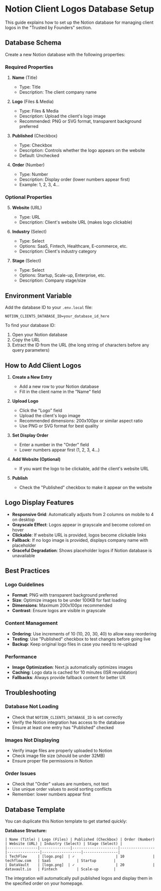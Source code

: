 # Notion Client Logos Database Setup

This guide explains how to set up the Notion database for managing client logos in the "Trusted by Founders" section.

## Database Schema

Create a new Notion database with the following properties:

### Required Properties

1. **Name** (Title)
   - Type: Title
   - Description: The client company name

2. **Logo** (Files & Media)
   - Type: Files & Media
   - Description: Upload the client's logo image
   - Recommended: PNG or SVG format, transparent background preferred

3. **Published** (Checkbox)
   - Type: Checkbox
   - Description: Controls whether the logo appears on the website
   - Default: Unchecked

4. **Order** (Number)
   - Type: Number
   - Description: Display order (lower numbers appear first)
   - Example: 1, 2, 3, 4...

### Optional Properties

5. **Website** (URL)
   - Type: URL
   - Description: Client's website URL (makes logo clickable)

6. **Industry** (Select)
   - Type: Select
   - Options: SaaS, Fintech, Healthcare, E-commerce, etc.
   - Description: Client's industry category

7. **Stage** (Select)
   - Type: Select
   - Options: Startup, Scale-up, Enterprise, etc.
   - Description: Company stage/size

## Environment Variable

Add the database ID to your `.env.local` file:

```env
NOTION_CLIENTS_DATABASE_ID=your_database_id_here
```

To find your database ID:
1. Open your Notion database
2. Copy the URL
3. Extract the ID from the URL (the long string of characters before any query parameters)

## How to Add Client Logos

1. **Create a New Entry**
   - Add a new row to your Notion database
   - Fill in the client name in the "Name" field

2. **Upload Logo**
   - Click the "Logo" field
   - Upload the client's logo image
   - Recommended dimensions: 200x100px or similar aspect ratio
   - Use PNG or SVG format for best quality

3. **Set Display Order**
   - Enter a number in the "Order" field
   - Lower numbers appear first (1, 2, 3, 4...)

4. **Add Website (Optional)**
   - If you want the logo to be clickable, add the client's website URL

5. **Publish**
   - Check the "Published" checkbox to make it appear on the website

## Logo Display Features

- **Responsive Grid**: Automatically adjusts from 2 columns on mobile to 4 on desktop
- **Grayscale Effect**: Logos appear in grayscale and become colored on hover
- **Clickable**: If website URL is provided, logos become clickable links
- **Fallback**: If no logo image is provided, displays company name with placeholder
- **Graceful Degradation**: Shows placeholder logos if Notion database is unavailable

## Best Practices

### Logo Guidelines
- **Format**: PNG with transparent background preferred
- **Size**: Optimize images to be under 100KB for fast loading
- **Dimensions**: Maximum 200x100px recommended
- **Contrast**: Ensure logos are visible in grayscale

### Content Management
- **Ordering**: Use increments of 10 (10, 20, 30, 40) to allow easy reordering
- **Testing**: Use "Published" checkbox to test changes before going live
- **Backup**: Keep original logo files in case you need to re-upload

### Performance
- **Image Optimization**: Next.js automatically optimizes images
- **Caching**: Logo data is cached for 10 minutes (ISR revalidation)
- **Fallbacks**: Always provide fallback content for better UX

## Troubleshooting

### Database Not Loading
- Check that `NOTION_CLIENTS_DATABASE_ID` is set correctly
- Verify the Notion integration has access to the database
- Ensure at least one entry has "Published" checked

### Images Not Displaying
- Verify image files are properly uploaded to Notion
- Check image file size (should be under 32MB)
- Ensure proper file permissions in Notion

### Order Issues
- Check that "Order" values are numbers, not text
- Use unique order values to avoid sorting conflicts
- Remember: lower numbers appear first

## Database Template

You can duplicate this Notion template to get started quickly:

**Database Structure:**
```
| Name (Title) | Logo (Files) | Published (Checkbox) | Order (Number) | Website (URL) | Industry (Select) | Stage (Select) |
|--------------|--------------|---------------------|----------------|---------------|------------------|----------------|
| TechFlow     | [logo.png]  | ✓                   | 10             | techflow.com   | SaaS            | Startup        |
| DataVault    | [logo.png]  | ✓                   | 20             | datavault.io   | Fintech         | Scale-up       |
```

The integration will automatically pull published logos and display them in the specified order on your homepage.